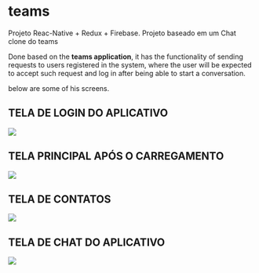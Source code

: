 # teams
Projeto Reac-Native + Redux + Firebase. Projeto baseado em um Chat clone do teams

Done based on the <b>teams application</b>, it has the functionality of sending requests to users registered in the system, where the user will be expected to accept such request and log in after being able to start a conversation.

below are some of his screens.

<h2>TELA DE LOGIN DO APLICATIVO</h2>
<img src="https://user-images.githubusercontent.com/11637810/83924080-9b819c00-a77b-11ea-8f2a-1debc62dbe63.PNG">
<h2>TELA PRINCIPAL APÓS O CARREGAMENTO</h2>
<img src="https://user-images.githubusercontent.com/11637810/83924131-bb18c480-a77b-11ea-90f2-73e4416e76c1.PNG">
<h2>TELA DE CONTATOS</h2>
<img src="https://user-images.githubusercontent.com/11637810/83924144-c1a73c00-a77b-11ea-958e-e7dfe50426ab.PNG">
<h2>TELA DE CHAT DO APLICATIVO</h2>
<img src="https://user-images.githubusercontent.com/11637810/83924159-c966e080-a77b-11ea-8bfa-de81b681ee2e.PNG">








